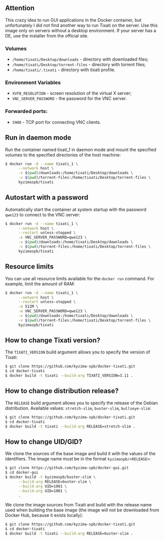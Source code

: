 ## Attention

This crazy idea to run GUI applications in the Docker container, but unfortunately I did not find another way to run Tixati on the server. Use this image only on servers without a desktop environment. If your server has a DE, use the installer from the official site.


### Volumes

* `/home/tixati/Desktop/downloads` - directory with downloaded files;
* `/home/tixati/Desktop/torrent-files` - directory with torrent files;
* `/home/tixati/.tixati` - directory with tixati profile.

### Environment Variables

* `XVFB_RESOLUTION` - screen resolution of the virtual X server;
* `VNC_SERVER_PASSWORD` - the password for the VNC server.

### Forwarded ports:
* `5900` - TCP port for connecting VNC clients.


## Run in daemon mode

Run the container named tixati_1 in daemon mode and mount the specified volumes to the specified directories of the host machine:

```bash
$ docker run -d --name tixati_1 \
      --network host \
      -v $(pwd)/downloads:/home/tixati/Desktop/downloads \
      -v $(pwd)/torrent-files:/home/tixati/Desktop/torrent-files \
      kyzimaspb/tixati
```


## Autostart with a password

Automatically start the container at system startup with the password `qwe123` to connect to the VNC server:

```bash
$ docker run -d --name tixati_1 \
      --network host \
      --restart unless-stopped \
      -e VNC_SERVER_PASSWORD=qwe123 \
      -v $(pwd)/downloads:/home/tixati/Desktop/downloads \
      -v $(pwd)/torrent-files:/home/tixati/Desktop/torrent-files \
      kyzimaspb/tixati
```


## Resource limits

You can use all resource limits available for the `docker run` command. For example, limit the amount of RAM:

```bash
$ docker run -d --name tixati_1 \
      --network host \
      --restart unless-stopped \
      -m 512M \
      -e VNC_SERVER_PASSWORD=qwe123 \
      -v $(pwd)/downloads:/home/tixati/Desktop/downloads \
      -v $(pwd)/torrent-files:/home/tixati/Desktop/torrent-files \
      kyzimaspb/tixati
```


## How to change Tixati version?

The `TIXATI_VERSION` build argument allows you to specify the version of Tixati:

```bash
$ git clone https://github.com/kyzima-spb/docker-tixati.git
$ cd docker-tixati
$ docker build -t tixati --build-arg TIXATI_VERSION=3.11 .
```


## How to change distribution release?

The `RELEASE` build argument allows you to specify the release of the Debian distribution. Available values: `stretch-slim`, `buster-slim`, `bullseye-slim`:

```bash
$ git clone https://github.com/kyzima-spb/docker-tixati.git
$ cd docker-tixati
$ docker build -t tixati --build-arg RELEASE=stretch-slim .
```

## How to change UID/GID?

We clone the sources of the base image and build it with the values of the identifiers.
The image name must be in the format `kyzimaspb/<RELEASE>`:

```bash
$ git clone https://github.com/kyzima-spb/docker-gui.git
$ cd docker-gui
$ docker build -t kyzimaspb/buster-slim \
      --build-arg RELEASE=buster-slim \
      --build-arg UID=1001 \
      --build-arg GID=1001 \
      .
```

We clone the image sources from Tixati and build with the release name used when building the base image (the image will not be downloaded from Docker Hub, because it exists locally):

```bash
$ git clone https://github.com/kyzima-spb/docker-tixati.git
$ cd docker-tixati
$ docker build -t tixati --build-arg RELEASE=buster-slim .
```
